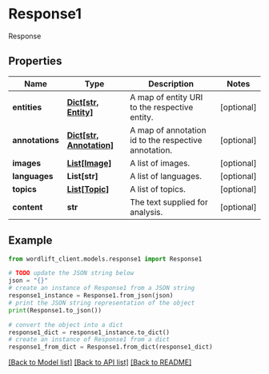 # Response1

Response

## Properties

Name | Type | Description | Notes
------------ | ------------- | ------------- | -------------
**entities** | [**Dict[str, Entity]**](Entity.md) | A map of entity URI to the respective entity. | [optional] 
**annotations** | [**Dict[str, Annotation]**](Annotation.md) | A map of annotation id to the respective annotation. | [optional] 
**images** | [**List[Image]**](Image.md) | A list of images. | [optional] 
**languages** | **List[str]** | A list of languages. | [optional] 
**topics** | [**List[Topic]**](Topic.md) | A list of topics. | [optional] 
**content** | **str** | The text supplied for analysis. | [optional] 

## Example

```python
from wordlift_client.models.response1 import Response1

# TODO update the JSON string below
json = "{}"
# create an instance of Response1 from a JSON string
response1_instance = Response1.from_json(json)
# print the JSON string representation of the object
print(Response1.to_json())

# convert the object into a dict
response1_dict = response1_instance.to_dict()
# create an instance of Response1 from a dict
response1_from_dict = Response1.from_dict(response1_dict)
```
[[Back to Model list]](../README.md#documentation-for-models) [[Back to API list]](../README.md#documentation-for-api-endpoints) [[Back to README]](../README.md)


